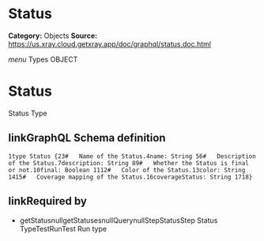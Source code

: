# Status

**Category:** Objects
**Source:** https://us.xray.cloud.getxray.app/doc/graphql/status.doc.html

*menu* Types OBJECT
 # Status
 Status Type

## linkGraphQL Schema definition
 `1type Status {23#   Name of the Status.4name: String 56#   Description of the Status.7description: String 89#   Whether the Status is final or not.10final: Boolean 1112#   Color of the Status.13color: String 1415#   Coverage mapping of the Status.16coverageStatus: String 1718}`
## linkRequired by
 - getStatusnullgetStatusesnullQuerynullStepStatusStep Status TypeTestRunTest Run type